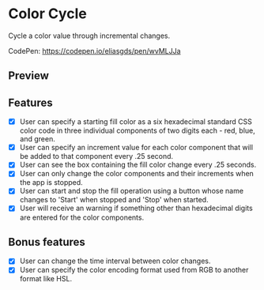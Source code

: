 # Color Cycle

Cycle a color value through incremental changes.

CodePen: https://codepen.io/eliasgds/pen/wvMLJJa

## Preview



## Features

- [x] User can specify a starting fill color as a six hexadecimal standard CSS color code in three individual components of two digits each - red, blue, and green.
- [x] User can specify an increment value for each color component that will be added to that component every .25 second.
- [x] User can see the box containing the fill color change every .25 seconds.
- [x] User can only change the color components and their increments when the app is stopped.
- [x] User can start and stop the fill operation using a button whose name changes to 'Start' when stopped and 'Stop' when started.
- [x] User will receive an warning if something other than hexadecimal digits are entered for the color components.

## Bonus features

- [x] User can change the time interval between color changes.
- [x] User can specify the color encoding format used from RGB to another format like HSL.
